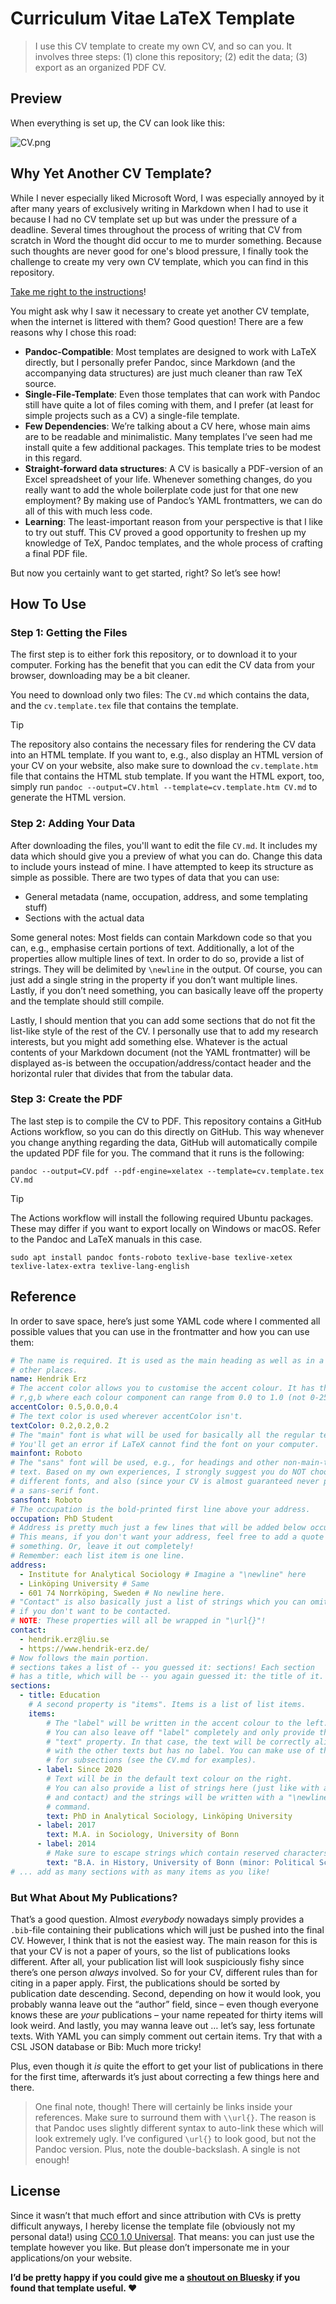 # Curriculum Vitae LaTeX Template

> I use this CV template to create my own CV, and so can you. It involves three steps: (1) clone this repository; (2) edit the data; (3) export as an organized PDF CV.

## Preview

When everything is set up, the CV can look like this:

![CV.png](CV.png)

## Why Yet Another CV Template?

While I never especially liked Microsoft Word, I was especially annoyed by it after many years of exclusively writing in Markdown when I had to use it because I had no CV template set up but was under the pressure of a deadline. Several times throughout the process of writing that CV from scratch in Word the thought did occur to me to murder something. Because such thoughts are never good for one's blood pressure, I finally took the challenge to create my very own CV template, which you can find in this repository.

[Take me right to the instructions](#how-to-use)!

You might ask why I saw it necessary to create yet another CV template, when the internet is littered with them? Good question! There are a few reasons why I chose this road:

- **Pandoc-Compatible**: Most templates are designed to work with LaTeX directly, but I personally prefer Pandoc, since Markdown (and the accompanying data structures) are just much cleaner than raw TeX source.
- **Single-File-Template**: Even those templates that can work with Pandoc still have quite a lot of files coming with them, and I prefer (at least for simple projects such as a CV) a single-file template.
- **Few Dependencies**: We’re talking about a CV here, whose main aims are to be readable and minimalistic. Many templates I’ve seen had me install quite a few additional packages. This template tries to be modest in this regard.
- **Straight-forward data structures**: A CV is basically a PDF-version of an Excel spreadsheet of your life. Whenever something changes, do you really want to add the whole boilerplate code just for that one new employment? By making use of Pandoc’s YAML frontmatters, we can do all of this with much less code.
- **Learning**: The least-important reason from your perspective is that I like to try out stuff. This CV proved a good opportunity to freshen up my knowledge of TeX, Pandoc templates, and the whole process of crafting a final PDF file.

But now you certainly want to get started, right? So let’s see how!

## How To Use

### Step 1: Getting the Files

The first step is to either fork this repository, or to download it to your computer. Forking has the benefit that you can edit the CV data from your browser, downloading may be a bit cleaner.

You need to download only two files: The `CV.md` which contains the data, and the `cv.template.tex` file that contains the template.

> [!TIP]
> The repository also contains the necessary files for rendering the CV data into an HTML template. If you want to, e.g., also display an HTML version of your CV on your website, also make sure to download the `cv.template.htm` file that contains the HTML stub template. If you want the HTML export, too, simply run `pandoc --output=CV.html --template=cv.template.htm CV.md` to generate the HTML version.

### Step 2: Adding Your Data

After downloading the files, you'll want to edit the file `CV.md`. It includes my data which should give you a preview of what you can do. Change this data to include yours instead of mine. I have attempted to keep its structure as simple as possible. There are two types of data that you can use:

- General metadata (name, occupation, address, and some templating stuff)
- Sections with the actual data

Some general notes: Most fields can contain Markdown code so that you can, e.g., emphasise certain portions of text. Additionally, a lot of the properties allow multiple lines of text. In order to do so, provide a list of strings. They will be delimited by `\newline` in the output. Of course, you can just add a single string in the property if you don’t want multiple lines. Lastly, if you don’t need something, you can basically leave off the property and the template should still compile.

Lastly, I should mention that you can add some sections that do not fit the list-like style of the rest of the CV. I personally use that to add my research interests, but you might add something else. Whatever is the actual contents of your Markdown document (not the YAML frontmatter) will be displayed as-is between the occupation/address/contact header and the horizontal ruler that divides that from the tabular data.

### Step 3: Create the PDF

The last step is to compile the CV to PDF. This repository contains a GitHub Actions workflow, so you can do this directly on GitHub. This way whenever you change anything regarding the data, GitHub will automatically compile the updated PDF file for you. The command that it runs is the following:

```
pandoc --output=CV.pdf --pdf-engine=xelatex --template=cv.template.tex CV.md
```

> [!TIP]
> The Actions workflow will install the following required Ubuntu packages. These may differ if you want to export locally on Windows or macOS. Refer to the Pandoc and LaTeX manuals in this case.
>
> `sudo apt install pandoc fonts-roboto texlive-base texlive-xetex texlive-latex-extra texlive-lang-english`

## Reference

In order to save space, here’s just some YAML code where I commented all possible values that you can use in the frontmatter and how you can use them:

```yaml
# The name is required. It is used as the main heading as well as in a few
# other places.
name: Hendrik Erz
# The accent color allows you to customise the accent colour. It has the format
# r,g,b where each colour component can range from 0.0 to 1.0 (not 0-255!).
accentColor: 0.5,0.0,0.4
# The text color is used wherever accentColor isn't.
textColor: 0.2,0.2,0.2
# The "main" font is what will be used for basically all the regular text.
# You'll get an error if LaTeX cannot find the font on your computer.
mainfont: Roboto
# The "sans" font will be used, e.g., for headings and other non-main-text-body
# text. Based on my own experiences, I strongly suggest you do NOT choose two
# different fonts, and also (since your CV is almost guaranteed never printed)
# a sans-serif font.
sansfont: Roboto
# The occupation is the bold-printed first line above your address.
occupation: PhD Student
# Address is pretty much just a few lines that will be added below occupation.
# This means, if you don't want your address, feel free to add a quote or
# something. Or, leave it out completely!
# Remember: each list item is one line.
address:
  - Institute for Analytical Sociology # Imagine a "\newline" here
  - Linköping University # Same
  - 601 74 Norrköping, Sweden # No newline here.
# "Contact" is also basically just a list of strings which you can omit
# if you don't want to be contacted.
# NOTE: These properties will all be wrapped in "\url{}"!
contact:
  - hendrik.erz@liu.se
  - https://www.hendrik-erz.de/
# Now follows the main portion.
# sections takes a list of -- you guessed it: sections! Each section
# has a title, which will be -- you again guessed it: the title of it.
sections:
  - title: Education
    # A second property is "items". Items is a list of list items.
    items:
        # The "label" will be written in the accent colour to the left.
        # You can also leave off "label" completely and only provide the
        # "text" property. In that case, the text will be correctly aligned
        # with the other texts but has no label. You can make use of this
        # for subsections (see the CV.md for examples).
      - label: Since 2020
        # Text will be in the default text colour on the right.
        # You can also provide a list of strings here (just like with address
        # and contact) and the strings will be written with a "\newline"
        # command.
        text: PhD in Analytical Sociology, Linköping University
      - label: 2017
        text: M.A. in Sociology, University of Bonn
      - label: 2014
        # Make sure to escape strings which contain reserved characters.
        text: "B.A. in History, University of Bonn (minor: Political Science)"
# ... add as many sections with as many items as you like!
```

### But What About My Publications?

That’s a good question. Almost _everybody_ nowadays simply provides a `.bib`-file containing their publications which will just be pushed into the final CV. However, I think that is not the easiest way. The main reason for this is that your CV is not a paper of yours, so the list of publications looks different. After all, your publication list will look suspiciously fishy since there’s one person _always_ involved. So for your CV, different rules than for citing in a paper apply. First, the publications should be sorted by publication date descending. Second, depending on how it would look, you probably wanna leave out the “author” field, since – even though everyone knows these are _your_ publications – your name repeated for thirty items will look weird. And lastly, you may wanna leave out … let’s say, less fortunate texts. With YAML you can simply comment out certain items. Try that with a CSL JSON database or Bib: Much more tricky!

Plus, even though it _is_ quite the effort to get your list of publications in there for the first time, afterwards it’s just about correcting a few things here and there.

> One final note, though! There will certainly be links inside your references. Make sure to surround them with `\\url{}`. The reason is that Pandoc uses slightly different syntax to auto-link these which will look extremely ugly. I’ve configured `\url{}` to look good, but not the Pandoc version. Plus, note the double-backslash. A single is not enough!

## License

Since it wasn’t that much effort and since attribution with CVs is pretty difficult anyways, I hereby license the template file (obviously not my personal data!) using [CC0 1.0 Universal](https://creativecommons.org/publicdomain/zero/1.0/). That means: you can just use the template however you like. But please don’t impersonate me in your applications/on your website.

**I’d be pretty happy if you could give me a [shoutout on Bluesky](https://bsky.app/profile/hendrikerz.bsky.social) if you found that template useful. ❤️**
